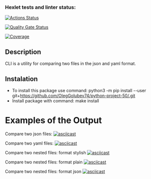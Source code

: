 ### Hexlet tests and linter status:
[![Actions Status](https://github.com/OlegGolubev74/python-project-50/actions/workflows/hexlet-check.yml/badge.svg)](https://github.com/OlegGolubev74/python-project-50/actions)

[![Quality Gate Status](https://sonarcloud.io/api/project_badges/measure?project=OlegGolubev74_python-project-50&metric=alert_status)](https://sonarcloud.io/summary/new_code?id=OlegGolubev74_python-project-50)

[![Coverage](https://sonarcloud.io/api/project_badges/measure?project=OlegGolubev74_python-project-50&metric=coverage)](https://sonarcloud.io/summary/new_code?id=OlegGolubev74_python-project-50)

## Description
CLI is a utility for comparing two files in the json and yaml format.

## Instalation
* To install this package use command: python3 -m pip install --user git+https://github.com/OlegGolubev74/python-project-50/.git
* Install package with command: make install

# Examples of the Output
Compare two json files:
[![asciicast](https://asciinema.org/a/Am3KwTGbhOVKMx1zD2xCY1TVr.svg)](https://asciinema.org/a/Am3KwTGbhOVKMx1zD2xCY1TVr)

Compare two yaml files:
[![asciicast](https://asciinema.org/a/vfUihHYeUTC33q6DkeAt0F7ha.svg)](https://asciinema.org/a/vfUihHYeUTC33q6DkeAt0F7ha)

Compare two nested files: format stylish
[![asciicast](https://asciinema.org/a/G7x5g5FTNWlRhlryohvq0KCMG.svg)](https://asciinema.org/a/G7x5g5FTNWlRhlryohvq0KCMG)

Compare two nested files: format plain
[![asciicast](https://asciinema.org/a/GkLiOUtrfrZsVZCRgdy4VWLgG.svg)](https://asciinema.org/a/GkLiOUtrfrZsVZCRgdy4VWLgG)

Compare two nested files: format json
[![asciicast](https://asciinema.org/a/L3gWbPh15FXZvRWPtQYjURUEP.svg)](https://asciinema.org/a/L3gWbPh15FXZvRWPtQYjURUEP)
